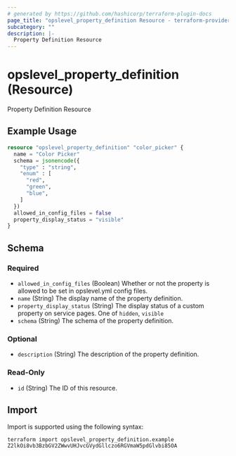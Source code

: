 ```yaml
---
# generated by https://github.com/hashicorp/terraform-plugin-docs
page_title: "opslevel_property_definition Resource - terraform-provider-opslevel"
subcategory: ""
description: |-
  Property Definition Resource
---
```


# opslevel_property_definition (Resource)

Property Definition Resource

## Example Usage

```terraform
resource "opslevel_property_definition" "color_picker" {
  name = "Color Picker"
  schema = jsonencode({
    "type" : "string",
    "enum" : [
      "red",
      "green",
      "blue",
    ]
  })
  allowed_in_config_files = false
  property_display_status = "visible"
}
```

<!-- schema generated by tfplugindocs -->
## Schema

### Required

- `allowed_in_config_files` (Boolean) Whether or not the property is allowed to be set in opslevel.yml config files.
- `name` (String) The display name of the property definition.
- `property_display_status` (String) The display status of a custom property on service pages. One of `hidden`, `visible`
- `schema` (String) The schema of the property definition.

### Optional

- `description` (String) The description of the property definition.

### Read-Only

- `id` (String) The ID of this resource.

## Import

Import is supported using the following syntax:

```shell
terraform import opslevel_property_definition.example Z2lkOi8vb3BzbGV2ZWwvUHJvcGVydGllczo6RGVmaW5pdGlvbi85OA
```
